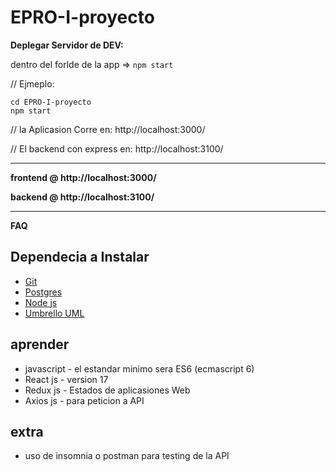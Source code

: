 # EPRO-I-proyecto

**Deplegar Servidor de DEV:**

dentro del forlde de la app =>
`npm start`

// Ejmeplo:

```
cd EPRO-I-proyecto
npm start

```

// la Aplicasion Corre en: http://localhost:3000/

// El backend con express en: http://localhost:3100/

---

**frontend @ http://localhost:3000/**

**backend @ http://localhost:3100/**

---

**FAQ**

## Dependecia a Instalar

- [Git](https://git-scm.com/)
- [Postgres](https://bitnami.com/stack/lamp/installer)
- [Node js](https://nodejs.org/es/)
- [Umbrello UML](https://download.kde.org/stable/umbrello/latest/win64/)


## aprender

- javascript - el estandar minimo sera ES6 (ecmascript 6)
- React js - version 17
- Redux js - Estados de aplicasiones Web
- Axios js - para peticion a API

## extra

- uso de insomnia o postman para testing de la API

